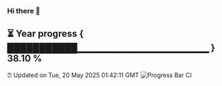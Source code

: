 ### Hi there 👋
⏳ Year progress { ███████████▁▁▁▁▁▁▁▁▁▁▁▁▁▁▁▁▁▁▁ } 38.10 %
---
⏰ Updated on Tue, 20 May 2025 01:42:11 GMT
![Progress Bar CI](https://github.com/liununu/liununu/workflows/Progress%20Bar%20CI/badge.svg)
